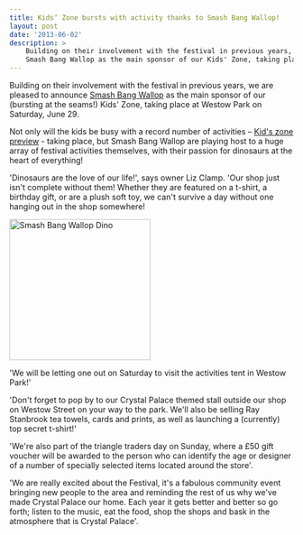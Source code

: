 ```yaml
---
title: Kids’ Zone bursts with activity thanks to Smash Bang Wallop!
layout: post
date: '2013-06-02'
description: >
    Building on their involvement with the festival in previous years, we are pleased to announce
    Smash Bang Wallop as the main sponsor of our Kids' Zone, taking place at Westow Park on Saturday, June 29.
---
```


Building on their involvement with the festival in previous years, we are pleased to announce
[Smash Bang Wallop][1] as the main sponsor of our (bursting at the seams!) Kids' Zone, taking place at 
Westow Park on Saturday, June 29.

Not only will the kids be busy with a record number of activities – [Kid's zone preview][2] - taking place, but Smash Bang
Wallop are playing host to a huge array of festival activities themselves, with their passion for dinosaurs
at the heart of everything!

'Dinosaurs are the love of our life!', says owner Liz Clamp. 'Our shop just isn't complete without them!
Whether they are featured on a t-shirt, a birthday gift, or are a plush soft toy, we can't survive a day
without one hanging out in the shop somewhere!

<img src="/images/blog/2013-06-02-sbw-dino.jpg" alt="Smash Bang Wallop Dino" class='right' width="250" />

'We will be letting one out on Saturday to visit the activities tent in Westow Park!'

'Don't forget to pop by to our Crystal Palace themed stall outside our shop on Westow Street  on your way to the park.
We'll also be selling Ray Stanbrook tea towels, cards and prints, as well as launching a (currently) top secret t-shirt!'

'We're also part of the triangle traders day on Sunday, where a £50 gift voucher will be awarded to the person who
can identify the age or designer of a number of specially selected items located around the store'.

'We are really excited about the Festival, it's a fabulous community event bringing new people to the area and
reminding the rest of us why we've made Crystal Palace our home. Each year it gets better and better so go forth;
listen to the music, eat the food, shop the shops and bask in the atmosphere that is Crystal Palace'.

[1]: http://www.smashbangwallop.co.uk/
[2]: /blog/2013-05-15-kids-zone-preview/
